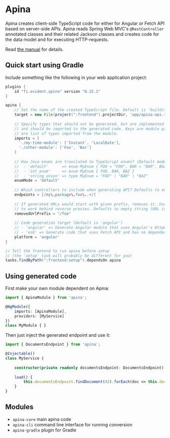 # Apina

Apina creates client-side TypeScript code for either for Angular or Fetch API based on server-side APIs. Apina reads 
Spring Web MVC's `@RestController` annotated classes and their related Jackson classes and creates code for the data
model and for executing HTTP-requests.

Read [the manual](https://apina.evident.fi/) for details.

## Quick start using Gradle

Include something like the following in your web application project:

```groovy
plugins {
    id "fi.evident.apina" version "0.15.1"
}

apina {
    // Set the name of the created TypeScript file. Default is 'build/apina/apina.ts'.
    target = new File(project(":frontend").projectDir, 'app/apina-api.ts')
    
    // Specify types that should not be generated, but are implemented manually
    // and should be imported to the generated code. Keys are module paths, values 
    // are list of types imported from the module.
    imports = [
      './my-time-module': ['Instant', 'LocalDate'],
      './other-module': ['Foo', 'Bar']
    ]
    
    // How Java enums are translated to TypeScript enums? (Default mode is 'default'.)
    //  - 'default'      => enum MyEnum { FOO = "FOO", BAR = "BAR", BAZ = "BAZ" }
    //  - 'int_enum'     => enum MyEnum { FOO, BAR, BAZ }
    //  - 'string_union' => type MyEnum = "FOO" | "BAR" | "BAZ"
    enumMode = 'default' 
    
    // Which controllers to include when generating API? Defaults to everything.
    endpoints = [/my\.package\.foo\..+/]
    
    // If generated URLs would start with given prefix, removes it. Useful when configuring Apina
    // to work behind reverse proxies. Defaults to empty string (URL is not modified).
    removedUrlPrefix = "/foo"
    
    // Code generation target (Default is 'angular')
    // - 'angular' => Generate Angular module that uses Angular's HttpClient 
    // - 'es6' => Generate code that uses Fetch API and has no dependencies apart from ES6
    platform = 'angular' 
}

// Tell the frontend to run apina before setup 
// (the 'setup' task will probably be different for you)
tasks.findByPath(":frontend:setup").dependsOn apina
```

## Using generated code

First make your own module dependent on Apina:

```typescript
import { ApinaModule } from 'apina';

@NgModule({
    imports: [ApinaModule],
    providers: [MyService]
})
class MyModule { }
```

Then just inject the generated endpoint and use it:

```typescript
import { DocumentsEndpoint } from 'apina';

@Injectable()
class MyService {
    
    constructor(private readonly documentsEndpoint: DocumentsEndpoint) { }
    
    load() {
        this.documentsEndpoint.findDocument(42).forEach(doc => this.document = doc);
    }
}
```

## Modules

  - `apina-core` main apina code
  - `apina-cli` command line interface for running conversion
  - `apina-gradle` plugin for Gradle

